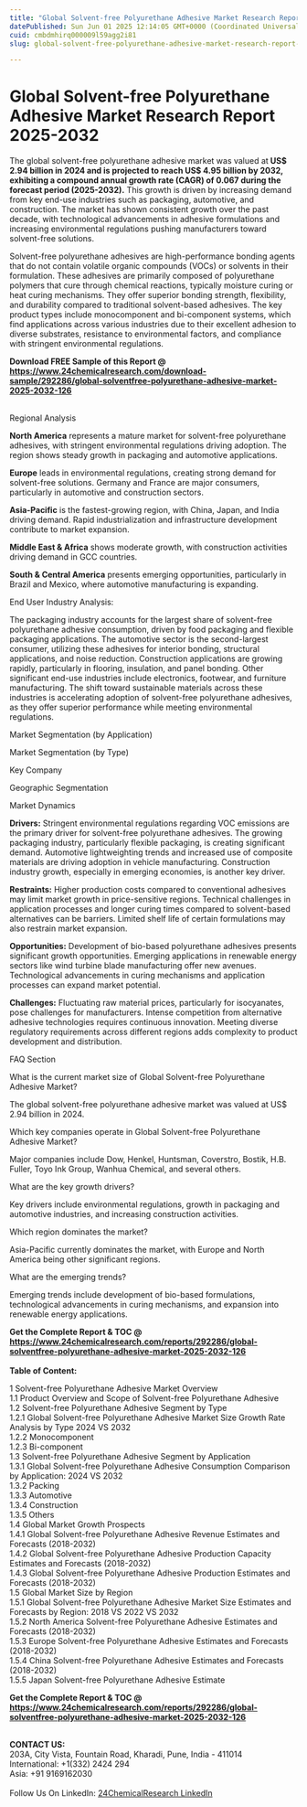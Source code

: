 ```yaml
---
title: "Global Solvent-free Polyurethane Adhesive Market Research Report 2025-2032"
datePublished: Sun Jun 01 2025 12:14:05 GMT+0000 (Coordinated Universal Time)
cuid: cmbdmhirq000009l59agg2i81
slug: global-solvent-free-polyurethane-adhesive-market-research-report-2025-2032

---
```


# Global Solvent-free Polyurethane Adhesive Market Research Report 2025-2032

<p>The global solvent-free polyurethane adhesive market was valued at<strong> US$ 2.94 billion in 2024 and is projected to reach US$ 4.95 billion by 2032, exhibiting a compound annual growth rate (CAGR) of 0.067 during the forecast period (2025-2032).</strong> This growth is driven by increasing demand from key end-use industries such as packaging, automotive, and construction. The market has shown consistent growth over the past decade, with technological advancements in adhesive formulations and increasing environmental regulations pushing manufacturers toward solvent-free solutions.</p><p>
</p><p>Solvent-free polyurethane adhesives are high-performance bonding agents that do not contain volatile organic compounds (VOCs) or solvents in their formulation. These adhesives are primarily composed of polyurethane polymers that cure through chemical reactions, typically moisture curing or heat curing mechanisms. They offer superior bonding strength, flexibility, and durability compared to traditional solvent-based adhesives. The key product types include monocomponent and bi-component systems, which find applications across various industries due to their excellent adhesion to diverse substrates, resistance to environmental factors, and compliance with stringent environmental regulations.</p><div><b>Download FREE Sample of this Report @ 
            <a href="https://www.24chemicalresearch.com/download-sample/292286/global-solventfree-polyurethane-adhesive-market-2025-2032-126">
            https://www.24chemicalresearch.com/download-sample/292286/global-solventfree-polyurethane-adhesive-market-2025-2032-126</a></b></div><br><p>
Regional Analysis</p><p>
</p><p><strong>North America</strong> represents a mature market for solvent-free polyurethane adhesives, with stringent environmental regulations driving adoption. The region shows steady growth in packaging and automotive applications.</p><p>
</p><p><strong>Europe</strong> leads in environmental regulations, creating strong demand for solvent-free solutions. Germany and France are major consumers, particularly in automotive and construction sectors.</p><p>
</p><p><strong>Asia-Pacific</strong> is the fastest-growing region, with China, Japan, and India driving demand. Rapid industrialization and infrastructure development contribute to market expansion.</p><p>
</p><p><strong>Middle East &amp; Africa</strong> shows moderate growth, with construction activities driving demand in GCC countries.</p><p>
</p><p><strong>South &amp; Central America</strong> presents emerging opportunities, particularly in Brazil and Mexico, where automotive manufacturing is expanding.</p><p>
End User Industry Analysis:</p><p>
</p><p>The packaging industry accounts for the largest share of solvent-free polyurethane adhesive consumption, driven by food packaging and flexible packaging applications. The automotive sector is the second-largest consumer, utilizing these adhesives for interior bonding, structural applications, and noise reduction. Construction applications are growing rapidly, particularly in flooring, insulation, and panel bonding. Other significant end-use industries include electronics, footwear, and furniture manufacturing. The shift toward sustainable materials across these industries is accelerating adoption of solvent-free polyurethane adhesives, as they offer superior performance while meeting environmental regulations.</p><p>
Market Segmentation (by Application)</p><p>
</p><p>
Market Segmentation (by Type)</p><p>
</p><p>
Key Company</p><p>
</p><p>
Geographic Segmentation</p><p>
</p><p>
Market Dynamics</p><p>
</p><p><strong>Drivers:</strong> Stringent environmental regulations regarding VOC emissions are the primary driver for solvent-free polyurethane adhesives. The growing packaging industry, particularly flexible packaging, is creating significant demand. Automotive lightweighting trends and increased use of composite materials are driving adoption in vehicle manufacturing. Construction industry growth, especially in emerging economies, is another key driver.</p><p>
</p><p><strong>Restraints:</strong> Higher production costs compared to conventional adhesives may limit market growth in price-sensitive regions. Technical challenges in application processes and longer curing times compared to solvent-based alternatives can be barriers. Limited shelf life of certain formulations may also restrain market expansion.</p><p>
</p><p><strong>Opportunities:</strong> Development of bio-based polyurethane adhesives presents significant growth opportunities. Emerging applications in renewable energy sectors like wind turbine blade manufacturing offer new avenues. Technological advancements in curing mechanisms and application processes can expand market potential.</p><p>
</p><p><strong>Challenges:</strong> Fluctuating raw material prices, particularly for isocyanates, pose challenges for manufacturers. Intense competition from alternative adhesive technologies requires continuous innovation. Meeting diverse regulatory requirements across different regions adds complexity to product development and distribution.</p><p>
FAQ Section</p><p>
What is the current market size of Global Solvent-free Polyurethane Adhesive Market?</p><p>
</p><p>The global solvent-free polyurethane adhesive market was valued at US$ 2.94 billion in 2024.</p><p>
Which key companies operate in Global Solvent-free Polyurethane Adhesive Market?</p><p>
</p><p>Major companies include Dow, Henkel, Huntsman, Coverstro, Bostik, H.B. Fuller, Toyo Ink Group, Wanhua Chemical, and several others.</p><p>
What are the key growth drivers?</p><p>
</p><p>Key drivers include environmental regulations, growth in packaging and automotive industries, and increasing construction activities.</p><p>
Which region dominates the market?</p><p>
</p><p>Asia-Pacific currently dominates the market, with Europe and North America being other significant regions.</p><p>
What are the emerging trends?</p><p>
</p><p>Emerging trends include development of bio-based formulations, technological advancements in curing mechanisms, and expansion into renewable energy applications.</p>

<div><b>Get the Complete Report & TOC @ 
            <a href="https://www.24chemicalresearch.com/reports/292286/global-solventfree-polyurethane-adhesive-market-2025-2032-126">
            https://www.24chemicalresearch.com/reports/292286/global-solventfree-polyurethane-adhesive-market-2025-2032-126</a></b></div><br>
            <b>Table of Content:</b><p>1 Solvent-free Polyurethane Adhesive Market Overview<br />
    1.1 Product Overview and Scope of Solvent-free Polyurethane Adhesive<br />
    1.2 Solvent-free Polyurethane Adhesive Segment by Type<br />
        1.2.1 Global Solvent-free Polyurethane Adhesive Market Size Growth Rate Analysis by Type 2024 VS 2032<br />
        1.2.2 Monocomponent<br />
        1.2.3 Bi-component<br />
    1.3 Solvent-free Polyurethane Adhesive Segment by Application<br />
        1.3.1 Global Solvent-free Polyurethane Adhesive Consumption Comparison by Application: 2024 VS 2032<br />
        1.3.2 Packing<br />
        1.3.3 Automotive<br />
        1.3.4 Construction<br />
        1.3.5 Others<br />
    1.4 Global Market Growth Prospects<br />
        1.4.1 Global Solvent-free Polyurethane Adhesive Revenue Estimates and Forecasts (2018-2032)<br />
        1.4.2 Global Solvent-free Polyurethane Adhesive Production Capacity Estimates and Forecasts (2018-2032)<br />
        1.4.3 Global Solvent-free Polyurethane Adhesive Production Estimates and Forecasts (2018-2032)<br />
    1.5 Global Market Size by Region<br />
        1.5.1 Global Solvent-free Polyurethane Adhesive Market Size Estimates and Forecasts by Region: 2018 VS 2022 VS 2032<br />
        1.5.2 North America Solvent-free Polyurethane Adhesive Estimates and Forecasts (2018-2032)<br />
        1.5.3 Europe Solvent-free Polyurethane Adhesive Estimates and Forecasts (2018-2032)<br />
        1.5.4 China Solvent-free Polyurethane Adhesive Estimates and Forecasts (2018-2032)<br />
        1.5.5 Japan Solvent-free Polyurethane Adhesive Estimate</p>

<div><b>Get the Complete Report & TOC @ 
            <a href="https://www.24chemicalresearch.com/reports/292286/global-solventfree-polyurethane-adhesive-market-2025-2032-126">
            https://www.24chemicalresearch.com/reports/292286/global-solventfree-polyurethane-adhesive-market-2025-2032-126</a></b></div><br>

<b>CONTACT US:</b><br>
            203A, City Vista, Fountain Road, Kharadi, Pune, India - 411014<br>
            International: +1(332) 2424 294<br>
            Asia: +91 9169162030 <br><br>
            Follow Us On LinkedIn: <a href="https://www.linkedin.com/company/24chemicalresearch/">24ChemicalResearch LinkedIn</a>